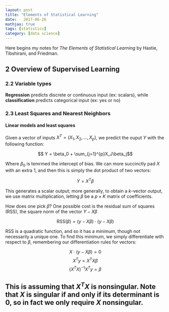 ```yaml
---
layout: post
title: "Elements of Statistical Learning"
date:   2017-06-26
mathjax: true
tags: [statistics]
category: [data science]
---
```


Here begins my notes for _The Elements of Statistical Learning_ by Hastie, Tibshirani, and Friedman.

## 2 Overview of Supervised Learning

### 2.2 Variable types

**Regression** predicts discrete or continuous input (ex: scalars), while **classification** predicts categorical input (ex: yes or no)

### 2.3 Least Squares and Nearest Neighbors

#### Linear models and least squares

Given a vector of inputs $X^{T}=(X_1, X_2,...,X_p)$, we predict the ouput $Y$ with the following function:

$$ Y = \beta_0 + \sum_{j=1}^{p}X_J\beta_j$$

Where $\beta_0$ is temrmed the intercept of bias. We can more succinctly pad $X$ with an extra $1$, and then this is simply the dot product of two vectors:

$$ Y = X^{T}\beta $$

This generates a scalar output; more generally, to obtain a $k$-vector output, we use matrix multiplication, letting $\beta$ be a $p \times K$ matrix of coefficients.

How does one pick $\beta$? One possible cost is the residual sum of squares (RSS), the square norm of the vector $Y - X \beta$

$$ \text{RSS}(\beta) = (y-X \beta)\cdot(y-X \beta)$$

RSS is a quadratic function, and so it has a minimum, though not necessarily a unique one. To find this minimum, we simply differentiate with respect to $\beta$, remembering our differentiation rules for vectors:

$$ X\cdot(y-X\beta) = 0 $$
$$ X^Ty = X^{T}X\beta $$
$$ (X^{T}X)^{-1}X^{T}y = \beta $$

This is assuming that $X^{T}X$ is nonsingular. Note that $X$ is singular if and only if its determinant is $0$, so in fact we only require $X$ nonsingular.
---